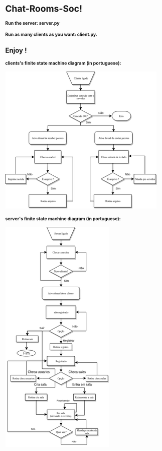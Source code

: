 

# Chat-Rooms-Soc!

#### Run the server: server.py

#### Run as many clients as you want: client.py.

## Enjoy !

#### clients's finite state machine diagram (in portuguese):
![alt text](https://github.com/abdullah-zaiter/Chat-Rooms-Soc/blob/master/Docs/stateMachinecliente.png)

#### server's finite state machine diagram (in portuguese):
![alt text](https://github.com/abdullah-zaiter/Chat-Rooms-Soc/blob/master/Docs/SM_server.png)

